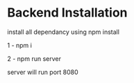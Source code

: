 # Backend Installation 
<p> install all dependancy using npm install  <p>

<p> 1 - npm i  <p>
<p> 2 - npm run server  <p> server will run port 8080 
